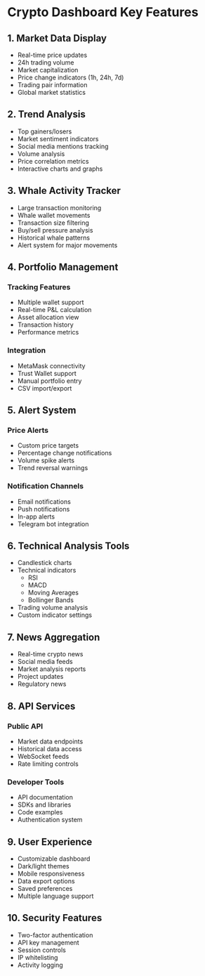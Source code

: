 # Crypto Dashboard Key Features

## 1. Market Data Display
- Real-time price updates
- 24h trading volume
- Market capitalization
- Price change indicators (1h, 24h, 7d)
- Trading pair information
- Global market statistics

## 2. Trend Analysis
- Top gainers/losers
- Market sentiment indicators
- Social media mentions tracking
- Volume analysis
- Price correlation metrics
- Interactive charts and graphs

## 3. Whale Activity Tracker
- Large transaction monitoring
- Whale wallet movements
- Transaction size filtering
- Buy/sell pressure analysis
- Historical whale patterns
- Alert system for major movements

## 4. Portfolio Management
### Tracking Features
- Multiple wallet support
- Real-time P&L calculation
- Asset allocation view
- Transaction history
- Performance metrics

### Integration
- MetaMask connectivity
- Trust Wallet support
- Manual portfolio entry
- CSV import/export

## 5. Alert System
### Price Alerts
- Custom price targets
- Percentage change notifications
- Volume spike alerts
- Trend reversal warnings

### Notification Channels
- Email notifications
- Push notifications
- In-app alerts
- Telegram bot integration

## 6. Technical Analysis Tools
- Candlestick charts
- Technical indicators
  - RSI
  - MACD
  - Moving Averages
  - Bollinger Bands
- Trading volume analysis
- Custom indicator settings

## 7. News Aggregation
- Real-time crypto news
- Social media feeds
- Market analysis reports
- Project updates
- Regulatory news

## 8. API Services
### Public API
- Market data endpoints
- Historical data access
- WebSocket feeds
- Rate limiting controls

### Developer Tools
- API documentation
- SDKs and libraries
- Code examples
- Authentication system

## 9. User Experience
- Customizable dashboard
- Dark/light themes
- Mobile responsiveness
- Data export options
- Saved preferences
- Multiple language support

## 10. Security Features
- Two-factor authentication
- API key management
- Session controls
- IP whitelisting
- Activity logging